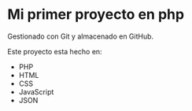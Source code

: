 # Mi primer proyecto en php 

Gestionado con Git y almacenado en GitHub.

Este proyecto esta hecho en:

- PHP
- HTML
- CSS
- JavaScript
- JSON

